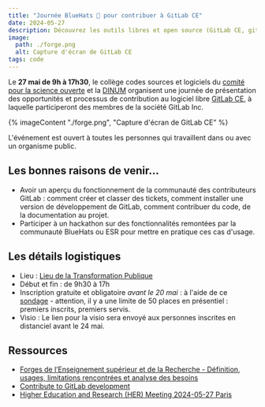 ```yaml
---
title: "Journée BlueHats 🧢 pour contribuer à GitLab CE"
date: 2024-05-27
description: Découvrez les outils libres et open source (GitLab CE, gitea, gogs, SourceHut) pour la gestion collaborative de vos codes sources
image:
  path: ./forge.png
  alt: Capture d'écran de GitLab CE
tags: code
---
```


Le **27 mai de 9h à 17h30**, le collège codes sources et logiciels du [comité pour la science ouverte](https://www.ouvrirlascience.fr/) et la [DINUM](https://www.numerique.gouv.fr/) organisent une journée de présentation des opportunités et processus de contribution au logiciel libre [GitLab CE](https://code.gouv.fr/sill/detail?name=GitLab%20Community%20Edition), à laquelle participeront des membres de la société GitLab Inc.

{% imageContent "./forge.png", "Capture d'écran de GitLab CE" %}

L'événement est ouvert à toutes les personnes qui travaillent dans ou avec un organisme public.

## Les bonnes raisons de venir...

- Avoir un aperçu du fonctionnement de la communauté des contributeurs GitLab : comment créer et classer des tickets, comment installer une version de développement de GitLab, comment contribuer du code, de la documentation au projet.
- Participer à un hackathon sur des fonctionnalités remontées par la communauté BlueHats ou ESR pour mettre en pratique ces cas d'usage. 

## Les détails logistiques

- Lieu : [Lieu de la Transformation Publique](https://www.modernisation.gouv.fr/diffuser-linnovation-publique/le-lieu-de-la-transformation-publique)
- Début et fin : de 9h30 à 17h
- Inscription gratuite et obligatoire *avant le 20 mai* : à l'aide de ce [sondage](https://evento.renater.fr/survey/participation-a-la-journee-college-codes-sources-et-logiciels-du-coso-avec-gitlab-r1nw87el) - attention, il y a une limite de 50 places en présentiel : premiers inscrits, premiers servis.
- Visio : Le lien pour la visio sera envoyé aux personnes inscrites en distanciel avant le 24 mai.

## Ressources

- [Forges de l’Enseignement supérieur et de la Recherche - Définition, usages, limitations rencontrées et analyse des besoins](https://hal-lara.archives-ouvertes.fr/hal-04098702v5)
- [Contribute to GitLab development](https://docs.gitlab.com/ee/development/contributing/)
- [Higher Education and Research (HER) Meeting 2024-05-27 Paris](https://gitlab.com/gitlab-org/developer-relations/contributor-success/team-task/-/issues/479)

